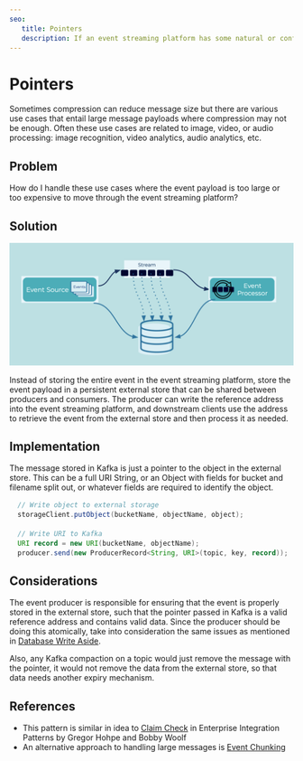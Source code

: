```yaml
---
seo:
   title: Pointers
   description: If an event streaming platform has some natural or configured size limit for the events, instead of storing the entire event, just store the pointer
---
```


# Pointers

Sometimes compression can reduce message size but there are various use cases that entail large message payloads where compression may not be enough.
Often these use cases are related to image, video, or audio processing: image recognition, video analytics, audio analytics, etc.

## Problem

How do I handle these use cases where the event payload is too large or too expensive to move through the event streaming platform?

## Solution

![pointers](../img/pointers.png)

Instead of storing the entire event in the event streaming platform, store the event payload in a persistent external store that can be shared between producers and consumers.
The producer can write the reference address into the event streaming platform, and downstream clients use the address to retrieve the event from the external store and then process it as needed.

## Implementation

The message stored in Kafka is just a pointer to the object in the external store.
This can be a full URI String, or an Object with fields for bucket and filename split out, or whatever fields are required to identify the object.

```java
  // Write object to external storage
  storageClient.putObject(bucketName, objectName, object);

  // Write URI to Kafka
  URI record = new URI(bucketName, objectName);
  producer.send(new ProducerRecord<String, URI>(topic, key, record));
```

## Considerations

The event producer is responsible for ensuring that the event is properly stored in the external store, such that the pointer passed in Kafka is a valid reference address and contains valid data.
Since the producer should be doing this atomically, take into consideration the same issues as mentioned in [Database Write Aside](../event-source/database-write-aside.md).

Also, any Kafka compaction on a topic would just remove the message with the pointer, it would not remove the data from the external store, so that data needs another expiry mechanism.

## References
* This pattern is similar in idea to [Claim Check](https://www.enterpriseintegrationpatterns.com/patterns/messaging/StoreInLibrary.html) in Enterprise Integration Patterns by Gregor Hohpe and Bobby Woolf
* An alternative approach to handling large messages is [Event Chunking](../event-processing/chunking.md)
